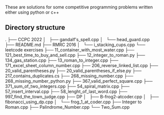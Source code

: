 These are solutions for some competitive programming problems written either using python or c++


## Directory structure
.
├── CCPC 2022
│   ├── gandalf's_spell.cpp
│   └── head_guard.cpp
├── README.md
├── RMRC 2016
│   └── i_stacking_cups.cpp
└── leetcode exercises
    ├── 11_container_with_most_water.cpp
    ├── 121_best_time_to_buy_and_sell.cpp
    ├── 12_integer_to_roman.py
    ├── 134_gas_station.cpp
    ├── 13_roman_to_integer.cpp
    ├── 171_excel_sheet_column_number.cpp
    ├── 206_reverse_linked_list.cpp
    ├── 20_valid_parentheses.py
    ├── 20_valid_parentheses_if_else.py
    ├── 217_contains_duplicates.cs
    ├── 268_missing_number.cpp
    ├── 268_missing_number_python.py
    ├── 367_valid_perfect_square.cpp
    ├── 371_sum_of_two_integers.cpp
    ├── 54_spiral_matrix.cpp
    ├── 57_insert_interval.cpp
    ├── 58_lenght_of_last_word.cpp
    ├── 997_find_the_town_judge.cpp
    ├── DP
    │   ├── B-frog2-atcoder.cpp
    │   ├── fibonacci_using_dp.cpp
    │   └── frog_1_at_coder.cpp
    ├── Integer to Roman.cpp
    ├── Palindrome_Number.cpp
    └── Two_Sum.cpp
